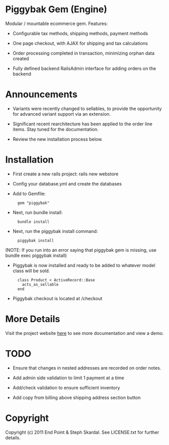 Piggybak Gem (Engine)
========

Modular / mountable ecommerce gem. Features:

* Configurable tax methods, shipping methods, payment methods

* One page checkout, with AJAX for shipping and tax calculations

* Order processing completed in transaction, minimizing orphan data created 

* Fully defined backend RailsAdmin interface for adding orders on the backend


Announcements
========

* Variants were recently changed to sellables, to provide the opportunity for advanced variant support via an extension.

* Significant recent rearchitecture has been applied to the order line items. Stay tuned for the documentation.

* Review the new installation process below.
 

Installation
========

* First create a new rails project:
        rails new webstore

* Config your database.yml and create the databases
		
* Add to Gemfile:
    
        gem "piggybak"
 
* Next, run bundle install:

        bundle install

* Next, run the piggybak install command:

        piggybak install

(NOTE: If you run into an error saying that piggybak gem is missing, use bundle exec piggybak install)

* Piggybak is now installed and ready to be added to whatever model class will be sold.

        class Product < ActiveRecord::Base
          acts_as_sellable
        end

* Piggybak checkout is located at /checkout


More Details
========

Visit the project website [here][project-website] to see more documentation and view a demo.

[project-website]: http://www.piggybak.org/

TODO
========

* Ensure that changes in nested addresses are recorded on order notes.

* Add admin side validation to limit 1 payment at a time

* Add/check validation to ensure sufficient inventory

* Add copy from billing above shipping address section button

Copyright
========

Copyright (c) 2011 End Point & Steph Skardal. See LICENSE.txt for further details.
